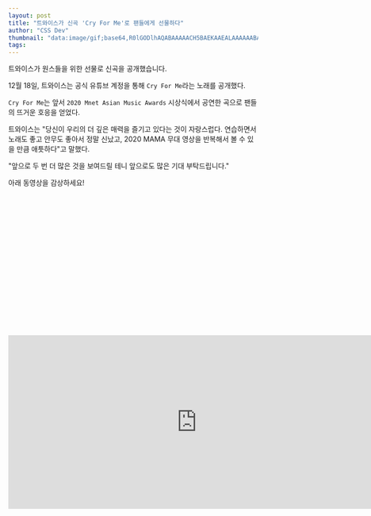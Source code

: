 ```yaml
---
layout: post
title: "트와이스가 신곡 'Cry For Me'로 팬들에게 선물하다"
author: "CSS Dev"
thumbnail: "data:image/gif;base64,R0lGODlhAQABAAAAACH5BAEKAAEALAAAAAABAAEAAAICTAEAOw=="
tags: 
---
```



트와이스가 원스들을 위한 선물로 신곡을 공개했습니다.

12월 18일, 트와이스는 공식 유튜브 계정을 통해 `Cry For Me`라는 노래를 공개했다.

`Cry For Me`는 앞서 `2020 Mnet Asian Music Awards` 시상식에서 공연한 곡으로 팬들의 뜨거운 호응을 얻었다.

트와이스는 "당신이 우리의 더 깊은 매력을 즐기고 있다는 것이 자랑스럽다. 연습하면서 노래도 좋고 안무도 좋아서 정말 신났고, 2020 MAMA 무대 영상을 반복해서 볼 수 있을 만큼 애틋하다"고 말했다.

"앞으로 두 번 더 많은 것을 보여드릴 테니 앞으로도 많은 기대 부탁드립니다."

아래 동영상을 감상하세요!


<div class="video_wrapper" style="padding-top: 56.25%;">
    <iframe width="760" height="350" frameborder="0" allow="accelerometer; autoplay; clipboard-write; encrypted-media; gyroscope; picture-in-picture" allowfullscreen="" class="lazyload" src="https://www.youtube.com/embed/FF50-LY2Kro"></iframe>
</div>
